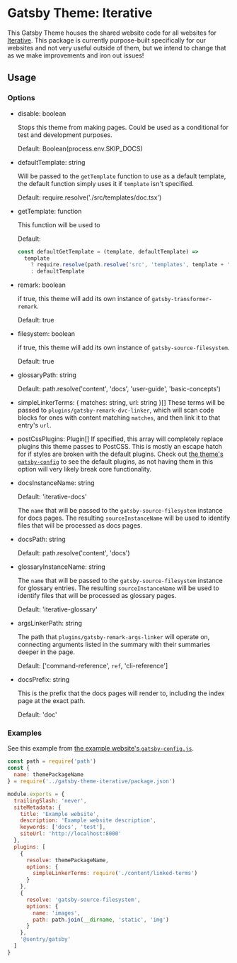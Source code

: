 # Gatsby Theme: Iterative

This Gatsby Theme houses the shared website code for all websites for
[Iterative](https://iterative.ai). This package is currently purpose-built
specifically for our websites and not very useful outside of them, but we intend
to change that as we make improvements and iron out issues!

## Usage

### Options

- disable: boolean

  Stops this theme from making pages. Could be used as a conditional for test
  and development purposes.

  Default: Boolean(process.env.SKIP_DOCS)

- defaultTemplate: string

  Will be passed to the `getTemplate` function to use as a default template, the
  default function simply uses it if `template` isn't specified.

  Default: require.resolve('./src/templates/doc.tsx')

- getTemplate: function

  This function will be used to

  Default:

  ```ts
  const defaultGetTemplate = (template, defaultTemplate) =>
    template
      ? require.resolve(path.resolve('src', 'templates', template + '.tsx'))
      : defaultTemplate
  ```

- remark: boolean

  if true, this theme will add its own instance of `gatsby-transformer-remark`.

  Default: true

- filesystem: boolean

  if true, this theme will add its own instance of `gatsby-source-filesystem`.

  Default: true

- glossaryPath: string

  Default: path.resolve('content', 'docs', 'user-guide', 'basic-concepts')

- simpleLinkerTerms: { matches: string, url: string }[] These terms will be
  passed to `plugins/gatsby-remark-dvc-linker`, which will scan code blocks for
  ones with content matching `matches`, and then link it to that entry's `url`.

- postCssPlugins: Plugin[] If specified, this array will completely replace
  plugins this theme passes to PostCSS. This is mostly an escape hatch for if
  styles are broken with the default plugins. Check out
  [the theme's `gatsby-config`](https://github.com/iterative/gatsby-theme-iterative/blob/main/packages/gatsby-theme-iterative/gatsby-config.js)
  to see the default plugins, as not having them in this option will very likely
  break core functionality.

- docsInstanceName: string

  Default: 'iterative-docs'

  The `name` that will be passed to the `gatsby-source-filesystem` instance for
  docs pages. The resulting `sourceInstanceName` will be used to identify files
  that will be processed as docs pages.

- docsPath: string

  Default: path.resolve('content', 'docs')

- glossaryInstanceName: string

  The `name` that will be passed to the `gatsby-source-filesystem` instance for
  glossary entries. The resulting `sourceInstanceName` will be used to identify
  files that will be processed as glossary pages.

  Default: 'iterative-glossary'

- argsLinkerPath: string

  The path that `plugins/gatsby-remark-args-linker` will operate on, connecting
  arguments listed in the summary with their summaries deeper in the page.

  Default: ['command-reference', `ref`, 'cli-reference']

- docsPrefix: string

  This is the prefix that the docs pages will render to, including the index
  page at the exact path.

  Default: 'doc'

### Examples

See this example from
[the example website's `gatsby-config.js`](https://github.com/iterative/gatsby-theme-iterative/blob/main/packages/example/gatsby-config.js).

```js
const path = require('path')
const {
  name: themePackageName
} = require('../gatsby-theme-iterative/package.json')

module.exports = {
  trailingSlash: 'never',
  siteMetadata: {
    title: 'Example website',
    description: 'Example website description',
    keywords: ['docs', 'test'],
    siteUrl: 'http://localhost:8000'
  },
  plugins: [
    {
      resolve: themePackageName,
      options: {
        simpleLinkerTerms: require('./content/linked-terms')
      }
    },
    {
      resolve: 'gatsby-source-filesystem',
      options: {
        name: 'images',
        path: path.join(__dirname, 'static', 'img')
      }
    },
    '@sentry/gatsby'
  ]
}
```
